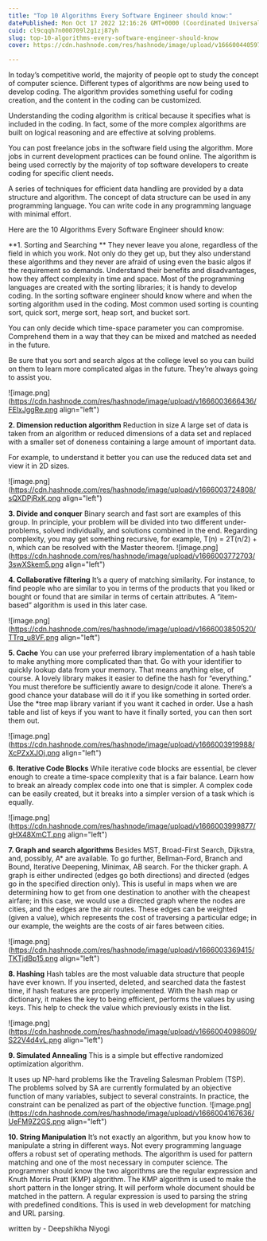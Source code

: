 ```yaml
---
title: "Top 10 Algorithms Every Software Engineer should know:"
datePublished: Mon Oct 17 2022 12:16:26 GMT+0000 (Coordinated Universal Time)
cuid: cl9cqqh7n000709l2g1zj87yh
slug: top-10-algorithms-every-software-engineer-should-know
cover: https://cdn.hashnode.com/res/hashnode/image/upload/v1666004405975/O1hQXVoeA.png

---
```


In today’s competitive world, the majority of people opt to study the concept of computer science. Different types of algorithms are now being used to develop coding. The algorithm provides something useful for coding creation, and the content in the coding can be customized.

Understanding the coding algorithm is critical because it specifies what is included in the coding. In fact, some of the more complex algorithms are built on logical reasoning and are effective at solving problems.

You can post freelance jobs in the software field using the algorithm. More jobs in current development practices can be found online. The algorithm is being used correctly by the majority of top software developers to create coding for specific client needs.

A series of techniques for efficient data handling are provided by a data structure and algorithm. The concept of data structure can be used in any programming language. You can write code in any programming language with minimal effort.

Here are the 10 Algorithms Every Software Engineer should know:

**1. Sorting and Searching **
They never leave you alone, regardless of the field in which you work. Not only do they get up, but they also understand these algorithms and they never are afraid of using even the basic algos if the requirement so demands. Understand their benefits and disadvantages, how they affect complexity in time and space. Most of the programming languages are created with the sorting libraries; it is handy to develop coding. In the sorting software engineer should know where and when the sorting algorithm used in the coding. Most common used sorting is counting sort, quick sort, merge sort, heap sort, and bucket sort.

You can only decide which time-space parameter you can compromise. Comprehend them in a way that they can be mixed and matched as needed in the future.

Be sure that you sort and search algos at the college level so you can build on them to learn more complicated algas in the future. They’re always going to assist you.

![image.png](https://cdn.hashnode.com/res/hashnode/image/upload/v1666003666436/FElxJggRe.png align="left")

**2. Dimension reduction algorithm**
Reduction in size A large set of data is taken from an algorithm or reduced dimensions of a data set and replaced with a smaller set of doneness containing a large amount of important data.

For example, to understand it better you can use the reduced data set and view it in 2D sizes.

![image.png](https://cdn.hashnode.com/res/hashnode/image/upload/v1666003724808/sQXDPjRxK.png align="left")

**3. Divide and conquer**
Binary search and fast sort are examples of this group. In principle, your problem will be divided into two different under-problems, solved individually, and solutions combined in the end.
Regarding complexity, you may get something recursive, for example, T(n) = 2T(n/2) + n, which can be resolved with the Master theorem.
![image.png](https://cdn.hashnode.com/res/hashnode/image/upload/v1666003772703/3swXSkem5.png align="left")


**4. Collaborative filtering**
It’s a query of matching similarity. For instance, to find people who are similar to you in terms of the products that you liked or bought or found that are similar in terms of certain attributes.
A “item-based” algorithm is used in this later case.

![image.png](https://cdn.hashnode.com/res/hashnode/image/upload/v1666003850520/TTrq_u8VF.png align="left")

**5. Cache**
You can use your preferred library implementation of a hash table to make anything more complicated than that. Go with your identifier to quickly lookup data from your memory.
That means anything else, of course. A lovely library makes it easier to define the hash for “everything.” You must therefore be sufficiently aware to design/code it alone.
There’s a good chance your database will do it if you like something in sorted order. Use the *tree map library variant if you want it cached in order.
Use a hash table and list of keys if you want to have it finally sorted, you can then sort them out.

![image.png](https://cdn.hashnode.com/res/hashnode/image/upload/v1666003919988/XcPZxXJOj.png align="left")

**6. Iterative Code Blocks**
While iterative code blocks are essential, be clever enough to create a time-space complexity that is a fair balance. Learn how to break an already complex code into one that is simpler.
A complex code can be easily created, but it breaks into a simpler version of a task which is equally.

![image.png](https://cdn.hashnode.com/res/hashnode/image/upload/v1666003999877/gHX48XmCT.png align="left")

**7. Graph and search algorithms**
Besides MST, Broad-First Search, Dijkstra, and, possibly, A* are available. To go further, Bellman-Ford, Branch and Bound, Iterative Deepening, Minimax, AB search. For the thicker graph. A graph is either undirected (edges go both directions) and directed (edges go in the specified direction only). This is useful in maps when we are determining how to get from one destination to another with the cheapest airfare; in this case, we would use a directed graph where the nodes are cities, and the edges are the air routes. These edges can be weighted (given a value), which represents the cost of traversing a particular edge; in our example, the weights are the costs of air fares between cities. 

![image.png](https://cdn.hashnode.com/res/hashnode/image/upload/v1666003369415/TKTjdBp15.png align="left")

**8. Hashing**
Hash tables are the most valuable data structure that people have ever known. If you inserted, deleted, and searched data the fastest time, if hash features are properly implemented.
With the hash map or dictionary, it makes the key to being efficient, performs the values by using keys. This help to check the value which previously exists in the list.

![image.png](https://cdn.hashnode.com/res/hashnode/image/upload/v1666004098609/S22V4d4vL.png align="left")

**9. Simulated Annealing**
This is a simple but effective randomized optimization algorithm.

It uses up NP-hard problems like the Traveling Salesman Problem (TSP). The problems solved by SA are currently formulated by an objective function of many variables, subject to several constraints. In practice, the constraint can be penalized as part of the objective function.
![image.png](https://cdn.hashnode.com/res/hashnode/image/upload/v1666004167636/UeFM9Z2GS.png align="left")

**10. String Manipulation**
It’s not exactly an algorithm, but you know how to manipulate a string in different ways. Not every programming language offers a robust set of operating methods. The algorithm is used for pattern matching and one of the most necessary in computer science. The programmer should know the two algorithms are the regular expression and Knuth Morris Pratt (KMP) algorithm. The KMP algorithm is used to make the short pattern in the longer string. It will perform whole document should be matched in the pattern. A regular expression is used to parsing the string with predefined conditions. This is used in web development for matching and URL parsing.


written by - Deepshikha Niyogi